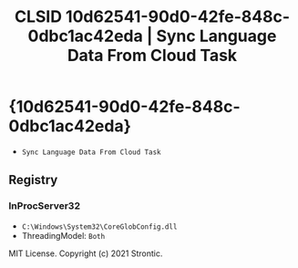 ﻿---
title: "CLSID 10d62541-90d0-42fe-848c-0dbc1ac42eda | Sync Language Data From Cloud Task"
excerpt: What is COM-Object CLSID 10d62541-90d0-42fe-848c-0dbc1ac42eda?
---

# {10d62541-90d0-42fe-848c-0dbc1ac42eda}

* `Sync Language Data From Cloud Task`

## Registry


### InProcServer32

* `C:\Windows\System32\CoreGlobConfig.dll`
* ThreadingModel: `Both`

MIT License. Copyright (c) 2021 Strontic.


